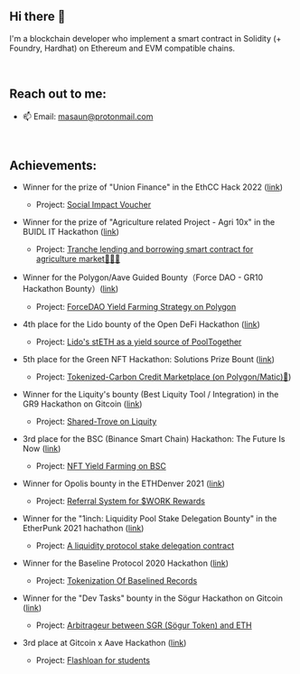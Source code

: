 ## Hi there 👋

I'm a blockchain developer who implement a smart contract in Solidity (+ Foundry, Hardhat) on Ethereum and EVM compatible chains.

<br>

## Reach out to me:

- 📫 Email: masaun@protonmail.com

<br>

## Achievements:

- Winner for the prize of "Union Finance" in the EthCC Hack 2022 ([link](https://medium.com/@dereksilva/ethcc-hack-2022-winners-3461e41c8b42))
  - Project: [Social Impact Voucher](https://github.com/masaun/social-impact-voucher) 

- Winner for the prize of "Agriculture related Project - Agri 10x" in the BUIDL IT Hackathon ([link](https://devfolio.co/projects/tranche-lending-and-borrowing-for-agriculture-869e))
  - Project: [Tranche lending and borrowing smart contract for agriculture market👩‍🌾🌽 ](https://github.com/masaun/tranche-lending-and-borrowing-for-agriculture-market )
  
- Winner for the Polygon/Aave Guided Bounty（Force DAO - GR10 Hackathon Bounty）([link](https://blog.forcedao.com/force-dao-gr10-hackathon-bounty-results-74a34a8a45ff))
  - Project: [ForceDAO Yield Farming Strategy on Polygon](https://github.com/masaun/forceDAO-yield-farming-strategy-on-polygon)

- 4th place for the Lido bounty of the Open DeFi Hackathon ([link](https://blog.lido.fi/lido-open-defi-hackathon-round-up/))
  - Project: [Lido's stETH as a yield source of PoolTogether](https://github.com/masaun/lido-stETH-as-yield-source?ref=blog.lido.fi) 

- 5th place for the Green NFT Hackathon: Solutions Prize Bount ([link](https://gitcoin.co/issue/GreenNFT/GreenNFTs/1/100025260))
  - Project: [Tokenized-Carbon Credit Marketplace (on Polygon/Matic)🌱](https://github.com/masaun/tokenized-carbon-credit-marketplace))

- Winner for the Liquity's bounty (Best Liquity Tool / Integration) in the GR9 Hackathon on Gitcoin ([link](https://medium.com/liquity/liquity-gr9-hackathon-winners-f5566a30958f))
  - Project: [Shared-Trove on Liquity](https://github.com/masaun/shared-trove-on-liquity)

- 3rd place for the BSC (Binance Smart Chain) Hackathon: The Future Is Now ([link](https://gitcoin.co/issue/binancex/Grant-projects/17/100024656))
  - Project: [NFT Yield Farming on BSC](https://github.com/masaun/NFT-yield-farming)

- Winner for Opolis bounty in the ETHDenver 2021 ([link](https://devfolio.co/projects/referral-system-for-dollarwork-rewards-0059))
  - Project: [Referral System for $WORK Rewards](https://github.com/masaun/referral-system-for-work-rewards)

- Winner for the "1inch: Liquidity Pool Stake Delegation Bounty" in the EtherPunk 2021 hachathon ([link](https://devfolio.co/projects/a-liquidity-protocol-stake-delegation-contract-1232))
  - Project: [A liquidity protocol stake delegation contract](https://github.com/masaun/stake-delegation-contract)

- Winner for the Baseline Protocol 2020 Hackathon ([link](https://gitcoin.co/issue/ethereum-oasis/baseline-roadmap/163/100024426))
  - Project: [Tokenization Of Baselined Records](https://github.com/masaun/tokenization-of-baselined-records)

- Winner for the "Dev Tasks" bounty in the Sögur Hackathon on Gitcoin ([link](https://link.medium.com/ZITCebrMNcb))
  - Project: [Arbitrageur between SGR (Sögur Token) and ETH](https://github.com/masaun/arbitrageur-between-sgr-and-eth)

- 3rd place at Gitcoin x Aave Hackathon ([link](https://medium.com/aave/gitcoin-x-aave-hackathon-recap-f61d24af2cb))
  - Project: [Flashloan for students](https://github.com/masaun/flashloan-for-students)


<!--
**masaun/masaun** is a ✨ _special_ ✨ repository because its `README.md` (this file) appears on your GitHub profile.

Here are some ideas to get you started:

- 🔭 I’m currently working on ...
- 🌱 I’m currently learning ...
- 👯 I’m looking to collaborate on ...
- 🤔 I’m looking for help with ...
- 💬 Ask me about ...
- 📫 How to reach me: ...
- 😄 Pronouns: ...
- ⚡ Fun fact: ...
-->

